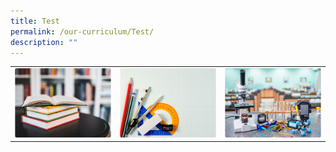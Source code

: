 ```yaml
---
title: Test
permalink: /our-curriculum/Test/
description: ""
---
```

|  |  |  |
| -------- | -------- | -------- |
|   <a href="https://moe-canberrasec-staging.netlify.app/discover-canberra/our-curriculum/english-language-n-literature"> <img src="/images/english.png"> </a>   |  <a href="https://moe-canberrasec-staging.netlify.app/discover-canberra/our-curriculum/mathematics"> <img src="/images/mathematics.png"> </a>    |   <a href="https://moe-canberrasec-staging.netlify.app/discover-canberra/our-curriculum/science"> <img src="/images/science.png"> </a>   |